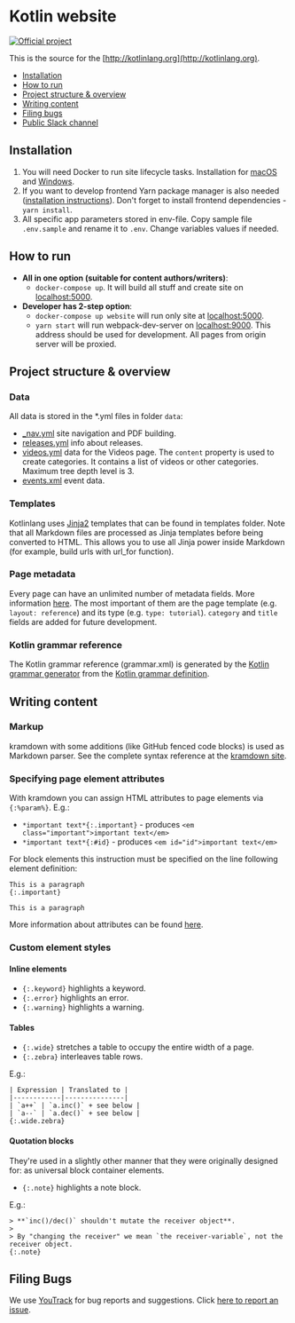 # Kotlin website
[![Official project][project-badge]][project-url]

This is the source for the [http://kotlinlang.org](http://kotlinlang.org).

- [Installation](#installation)
- [How to run](#how-to-run)
- [Project structure & overview](#project-structure)
- [Writing content](#writing-content)
- [Filing bugs](#filing-bugs)
- [Public Slack channel][slack-url]

## Installation

1. You will need Docker to run site lifecycle tasks. Installation for [macOS](https://docs.docker.com/docker-for-mac/install/#download-docker-for-mac) and 
   [Windows](https://docs.docker.com/docker-for-windows/install/#download-docker-for-windows).
2. If you want to develop frontend Yarn package manager is also needed ([installation instructions](https://yarnpkg.com/lang/en/docs/install/)).
   Don't forget to install frontend dependencies - `yarn install`.
3. All specific app parameters stored in env-file. Copy sample file `.env.sample` and rename it to `.env`. 
   Change variables values if needed.

## How to run

- **All in one option (suitable for content authors/writers)**:
  - `docker-compose up`. It will build all stuff and create site on [localhost:5000](http://localhost:5000).
- **Developer has 2-step option**:
  - `docker-compose up website` will run only site at [localhost:5000](http://localhost:5000).
  - `yarn start` will run webpack-dev-server on [localhost:9000](http://localhost:9000).
     This address should be used for development. All pages from origin server will be proxied.
     
<a id="project-structure"></a>
## Project structure & overview

### Data

All data is stored in the \*.yml files in folder `data`:

- [_nav.yml](data/_nav.yml) site navigation and PDF building.
- [releases.yml](data/releases.yml) info about releases.
- [videos.yml](data/videos.yml) data for the Videos page. The `content` property is used to create categories.
  It contains a list of videos or other categories. Maximum tree depth level is 3.
- [events.xml](data/events.xml) event data.

### Templates

Kotlinlang uses [Jinja2](http://jinja.pocoo.org/docs/dev/) templates that can be found in templates folder.
Note that all Markdown files are processed as Jinja templates before being converted to HTML. 
This allows you to use all Jinja power inside Markdown (for example, build urls with url_for function).

### Page metadata

Every page can have an unlimited number of metadata fields. More information [here](http://jekyllrb.com/docs/frontmatter/).
The most important of them are the page template (e.g. `layout: reference`) and its type (e.g. `type: tutorial`). `category` and `title` fields are added for future development.

### Kotlin grammar reference

The Kotlin grammar reference (grammar.xml) is generated by the [Kotlin grammar generator](https://github.com/JetBrains/kotlin-grammar-generator) from the 
[Kotlin grammar definition](https://github.com/JetBrains/kotlin/tree/master/grammar).

## Writing content

### Markup

kramdown with some additions (like GitHub fenced code blocks) is used as Markdown parser.
See the complete syntax reference at the [kramdown site](http://kramdown.gettalong.org/syntax.html).

### Specifying page element attributes

With kramdown you can assign HTML attributes to page elements via `{:%param%}`. E.g.:

- `*important text*{:.important}` - produces `<em class="important">important text</em>`
- `*important text*{:#id}` - produces `<em id="id">important text</em>`

For block elements this instruction must be specified on the line following element definition:

```
This is a paragraph
{:.important}

This is a paragraph
```

More information about attributes can be found [here](http://kramdown.gettalong.org/syntax.html#inline-attribute-lists).

### Custom element styles

#### Inline elements

- `{:.keyword}` highlights a keyword.
- `{:.error}` highlights an error.
- `{:.warning}` highlights a warning.

#### Tables

- `{:.wide}` stretches a table to occupy the entire width of a page.
- `{:.zebra}` interleaves table rows.

E.g.:

```
| Expression | Translated to |
|------------|---------------|
| `a++` | `a.inc()` + see below |
| `a--` | `a.dec()` + see below |
{:.wide.zebra}
```

#### Quotation blocks

They're used in a slightly other manner that they were originally designed for: as universal block container elements.

- `{:.note}` highlights a note block.

E.g.:

```
> **`inc()/dec()` shouldn't mutate the receiver object**.
>
> By "changing the receiver" we mean `the receiver-variable`, not the receiver object.
{:.note}
```

## Filing Bugs
We use [YouTrack](http://youtrack.jetbrains.com/issues/KT) for bug reports and suggestions. 
Click [here to report an issue](http://youtrack.jetbrains.com/newIssue?project=KT&clearDraft=true&c=Subsystems+Web+Site).


[project-url]: https://confluence.jetbrains.com/display/ALL/JetBrains+on+GitHub
[project-badge]: http://jb.gg/badges/official.svg
[slack-url]: http://slack.kotlinlang.org

